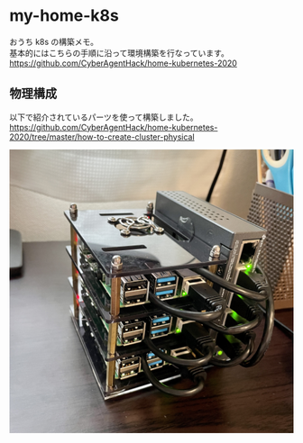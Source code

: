 # my-home-k8s

おうち k8s の構築メモ。  
基本的にはこちらの手順に沿って環境構築を行なっています。  
https://github.com/CyberAgentHack/home-kubernetes-2020

## 物理構成

以下で紹介されているパーツを使って構築しました。  
https://github.com/CyberAgentHack/home-kubernetes-2020/tree/master/how-to-create-cluster-physical

![rasberry pi cluster](https://raw.githubusercontent.com/kumashun8/my-home-k8s/main/images/raspi-cluster.jpeg "rasberry pi cluster")
